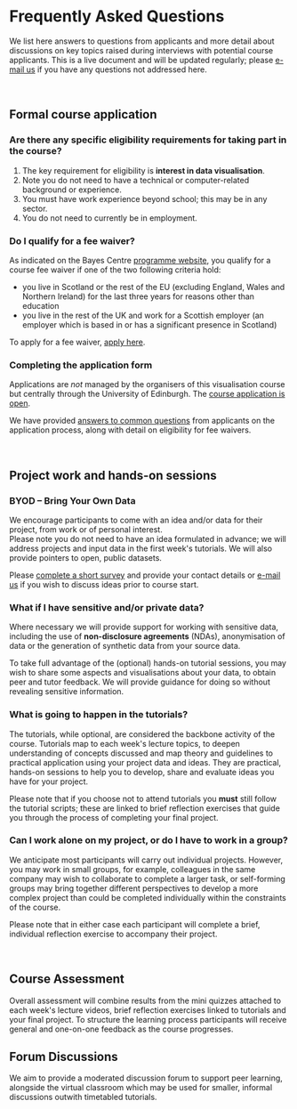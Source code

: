 # Frequently Asked Questions

We list here answers to questions from applicants and more detail about discussions on key topics raised during interviews with potential course applicants. This is a live document and will be updated regularly; please [e-mail us](mailto:datavisonline@gmail.com) if you have any questions not addressed here. 
<p>&nbsp;</p>


## Formal course application 

### Are there any specific eligibility requirements for taking part in the course?

1. The key requirement for eligibility is __interest in data visualisation__. 
1. Note you do not need to have a technical or computer-related background or experience.
1. You must have work experience beyond school; this may be in any sector. 
1. You do not need to currently be in employment. 

### Do I qualify for a fee waiver?

As indicated on the Bayes Centre [programme website](https://www.ed.ac.uk/bayes/about-us/our-work/education/workforce-development/eligibility-funding), you qualify for a course fee waiver if one of the two following criteria hold: 
* you live in Scotland or the rest of the EU (excluding England, Wales and Northern Ireland) for the last three years for reasons other than education
* you live in the rest of the UK and work for a Scottish employer (an employer which is based in or has a significant presence in Scotland)

To apply for a fee waiver, [apply here](https://www.ed.ac.uk/bayes/about-us/our-work/education/workforce-development/funding/eligibility-for-funding).

### Completing the application form

Applications are _not_ managed by the organisers of this visualisation course but centrally through the University of Edinburgh. The [course application is open](https://www.ed.ac.uk/bayes/about-us/our-work/education/workforce-development/how-to-apply). 

We have provided [answers to common questions](how_to_apply.md) from applicants on the application process, along with detail on eligibility for fee waivers.
<p>&nbsp;</p>

## Project work and hands-on sessions

### BYOD &ndash; Bring Your Own Data 

We encourage participants to come with an idea and/or data for their project, from work or of personal interest.  
Please note you do not need to have an idea formulated in advance; we will address projects and input data in the first week's tutorials. We will also provide pointers to open, public datasets.

Please [complete a short survey](https://forms.gle/4Z6wTZkoHMsNL5Yu5) and provide your contact details or [e-mail us](mailto:datavisonline@gmail.com) if you wish to discuss ideas prior to course start. 


### What if I have sensitive and/or private data? 

Where necessary we will provide support for working with sensitive data, including the use of __non-disclosure agreements__ (NDAs), anonymisation of data or the generation of synthetic data from your source data. 

To take full advantage of the (optional) hands-on tutorial sessions, you may wish to share some aspects and visualisations about your data, to obtain peer and tutor feedback. We will provide guidance for doing so without revealing sensitive information. 

### What is going to happen in the tutorials? 

The tutorials, while optional, are considered the backbone activity of the course. Tutorials map to each week's lecture topics, to deepen understanding of concepts discussed and map theory and guidelines to practical application using your project data and ideas. They are practical, hands-on sessions to help you to develop, share and evaluate ideas you have for your project.  

Please note that if you choose not to attend tutorials you **must** still follow the tutorial scripts; these are linked to brief reflection exercises that guide you through the process of completing your final project. 

### Can I work alone on my project, or do I have to work in a group? 

We anticipate most participants will carry out individual projects. However, you may work in small groups, for example, colleagues in the same company may wish to collaborate to complete a larger task, or self-forming groups may bring together different perspectives to develop a more complex project than could be completed individually within the constraints of the course. 

Please note that in either case each participant will complete a brief, individual reflection exercise to accompany their project.
<p>&nbsp;</p>


## Course Assessment

Overall assessment will combine results from the mini quizzes attached to each week's lecture videos, brief reflection exercises linked to tutorials and your final project. To structure the learning process participants will receive general and one-on-one feedback as the course progresses.


## Forum Discussions

We aim to provide a moderated discussion forum to support peer learning, alongside the virtual classroom which may be used for smaller, informal discussions outwith timetabled tutorials. 
<p>&nbsp;</p>
